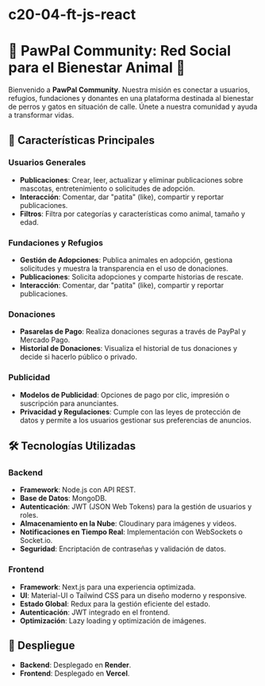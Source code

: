 # c20-04-ft-js-react

# 🐾 PawPal Community: Red Social para el Bienestar Animal 🐾

Bienvenido a **PawPal Community**. Nuestra misión es conectar a usuarios, refugios, fundaciones y donantes en una plataforma destinada al bienestar de perros y gatos en situación de calle. Únete a nuestra comunidad y ayuda a transformar vidas.

## 🚀 Características Principales

### Usuarios Generales
- **Publicaciones**: Crear, leer, actualizar y eliminar publicaciones sobre mascotas, entretenimiento o solicitudes de adopción.
- **Interacción**: Comentar, dar "patita" (like), compartir y reportar publicaciones.
- **Filtros**: Filtra por categorías y características como animal, tamaño y edad.

### Fundaciones y Refugios
- **Gestión de Adopciones**: Publica animales en adopción, gestiona solicitudes y muestra la transparencia en el uso de donaciones.
- **Publicaciones**: Solicita adopciones y comparte historias de rescate.
- **Interacción**: Comentar, dar "patita" (like), compartir y reportar publicaciones.

### Donaciones
- **Pasarelas de Pago**: Realiza donaciones seguras a través de PayPal y Mercado Pago.
- **Historial de Donaciones**: Visualiza el historial de tus donaciones y decide si hacerlo público o privado.

### Publicidad
- **Modelos de Publicidad**: Opciones de pago por clic, impresión o suscripción para anunciantes.
- **Privacidad y Regulaciones**: Cumple con las leyes de protección de datos y permite a los usuarios gestionar sus preferencias de anuncios.

## 🛠️ Tecnologías Utilizadas

### Backend
- **Framework**: Node.js con API REST.
- **Base de Datos**: MongoDB.
- **Autenticación**: JWT (JSON Web Tokens) para la gestión de usuarios y roles.
- **Almacenamiento en la Nube**: Cloudinary para imágenes y videos.
- **Notificaciones en Tiempo Real**: Implementación con WebSockets o Socket.io.
- **Seguridad**: Encriptación de contraseñas y validación de datos.

### Frontend
- **Framework**: Next.js para una experiencia optimizada.
- **UI**: Material-UI o Tailwind CSS para un diseño moderno y responsive.
- **Estado Global**: Redux para la gestión eficiente del estado.
- **Autenticación**: JWT integrado en el frontend.
- **Optimización**: Lazy loading y optimización de imágenes.

## 🚀 Despliegue
- **Backend**: Desplegado en **Render**.
- **Frontend**: Desplegado en **Vercel**.
